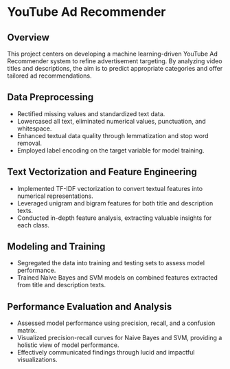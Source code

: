 # YouTube Ad Recommender

## Overview

This project centers on developing a machine learning-driven YouTube Ad Recommender system to refine advertisement targeting. By analyzing video titles and descriptions, the aim is to predict appropriate categories and offer tailored ad recommendations.


## Data Preprocessing

   - Rectified missing values and standardized text data.
   - Lowercased all text, eliminated numerical values, punctuation, and whitespace.
   - Enhanced textual data quality through lemmatization and stop word removal.
   - Employed label encoding on the target variable for model training.
    
## Text Vectorization and Feature Engineering

   - Implemented TF-IDF vectorization to convert textual features into numerical representations.
   - Leveraged unigram and bigram features for both title and description texts.
   - Conducted in-depth feature analysis, extracting valuable insights for each class.

## Modeling and Training

  -  Segregated the data into training and testing sets to assess model performance.
  -  Trained Naive Bayes and SVM models on combined features extracted from title and description texts.

## Performance Evaluation and Analysis

   - Assessed model performance using precision, recall, and a confusion matrix.
   - Visualized precision-recall curves for Naive Bayes and SVM, providing a holistic view of model performance.
   - Effectively communicated findings through lucid and impactful visualizations.

